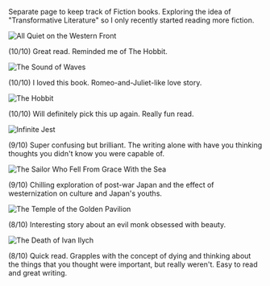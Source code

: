Separate page to keep track of Fiction books. Exploring the idea of "Transformative Literature" so I only recently started reading more fiction. 

![All Quiet on the Western Front](https://m.media-amazon.com/images/I/61BVrS7+pxL._SL1499_.jpg?classes=inline&height=175px)

(10/10) Great read. Reminded me of The Hobbit.

![The Sound of Waves](https://m.media-amazon.com/images/I/91vT2megyKL._SL1500_.jpg?classes=inline&height=175px)

(10/10)
I loved this book. Romeo-and-Juliet-like love story.

![The Hobbit](https://m.media-amazon.com/images/I/712cDO7d73L._SL1500_.jpg?classes=inline&height=175px)

(10/10)
Will definitely pick this up again. Really fun read.


![Infinite Jest](https://m.media-amazon.com/images/I/71J4YMYancL._SL1500_.jpg?classes=inline&height=175px)

(9/10)
Super confusing but brilliant. The writing alone with have you thinking thoughts you didn't know you were capable of. 

![The Sailor Who Fell From Grace With the Sea](https://m.media-amazon.com/images/I/815hAJiQKsL._SL1500_.jpg?classes=inline&height=175px)

(9/10)
Chilling exploration of post-war Japan and the effect of westernization on culture and Japan's youths. 

![The Temple of the Golden Pavilion](https://m.media-amazon.com/images/I/61jTljcQBiL._SL1188_.jpg?classes=inline&height=175px)

(8/10)
Interesting story about an evil monk obsessed with beauty. 

![The Death of Ivan Ilych](https://m.media-amazon.com/images/I/51AIgi5z0XL.jpg?classes=inline&height=175px)

(8/10)
Quick read. Grapples with the concept of dying and thinking about the things that you thought were important, but really weren't. Easy to read and great writing. 